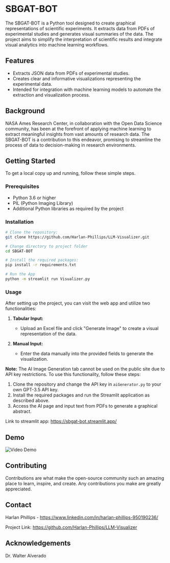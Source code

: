 # SBGAT-BOT

The SBGAT-BOT is a Python tool designed to create graphical representations of scientific experiments. It extracts data from PDFs of experimental studies and generates visual summaries of the data. The project aims to simplify the interpretation of scientific results and integrate visual analytics into machine learning workflows.

## Features

- Extracts JSON data from PDFs of experimental studies.
- Creates clear and informative visualizations representing the experimental data.
- Intended for integration with machine learning models to automate the extraction and visualization process.

## Background

NASA Ames Research Center, in collaboration with the Open Data Science community, has been at the forefront of applying machine learning to extract meaningful insights from vast amounts of research data. The SBGAT-BOT is a contribution to this endeavor, promising to streamline the process of data to decision-making in research environments.

## Getting Started

To get a local copy up and running, follow these simple steps.

### Prerequisites

- Python 3.6 or higher
- PIL (Python Imaging Library)
- Additional Python libraries as required by the project

### Installation
```bash
# Clone the repository:
git clone https://github.com/Harlan-Phillips/LLM-Visualizer.git

# Change directory to project folder
cd SBGAT-BOT

# Install the required packages:
pip install -r requirements.txt

# Run the App
python -m streamlit run Visualizer.py

```

### Usage

After setting up the project, you can visit the web app and utilize two functionalities:

1. **Tabular Input:**
   - Upload an Excel file and click "Generate Image" to create a visual representation of the data.

2. **Manual Input:**
   - Enter the data manually into the provided fields to generate the visualization.

**Note:** The AI Image Generation tab cannot be used on the public site due to API key restrictions. To use this functionality, follow these steps:

1. Clone the repository and change the API key in `aiGenerator.py` to your own GPT-3.5 API key.
2. Install the required packages and run the Streamlit application as described above.
3. Access the AI page and input text from PDFs to generate a graphical abstract.

Link to streamlit app: https://sbgat-bot.streamlit.app/

## Demo

![Video Demo](assets/NBISCProj2.gif)

## Contributing

Contributions are what make the open-source community such an amazing place to learn, inspire, and create. Any contributions you make are greatly appreciated.

## Contact
Harlan Phillips - https://www.linkedin.com/in/harlan-phillips-950190236/

Project Link: https://github.com/Harlan-Phillips/LLM-Visualizer

## Acknowledgements
Dr. Walter Alverado
